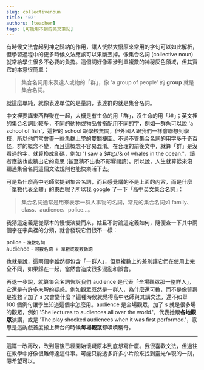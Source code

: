 ```yaml
---
slug: collectivenoun
title: '02'
authors: [teacher]
tags: [可能用不到的英文筆記]
---
```

<!-- truncate -->

有時候文法會起到神之歸納的作用，讓人恍然大悟原來常用的字句可以如此解析，但學習過程中的更多時候文法應該可以果斷丟掉。像集合名詞 (collective noun) 就常給學生很多不必要的負擔。這個詞好像牽涉到單複數的神秘灰色領域，但其實它的本意很簡單：

> 集合名詞用來表達人或物的「群」，像 'a group of people' 的 **group** 就是集合名詞。

就這麼單純，就像表達單位的是量詞，表達群的就是集合名詞。

中文裡要講東西群聚在一起，大概是有生命的用「群」，沒生命的用「堆」；英文裡的集合名詞比較多，不同的動物或物品會搭配用不同的字，例如一群魚可以說 'a school of fish'，這裡的 school 跟學校無關，但外國人跟我們一樣會聯想到學校，所以他們常會畫一些魚群上學的雙關梗圖。不過不管集合名詞的用字多千奇百怪，群的概念不變，而且這概念不容易混淆。在合理的前後文中，就算「群」是沒看過的字、就算換成亂碼，例如 "I saw a $#@//& of whales in the ocean."，讀者應該也能猜出它的意思 (甚至猜不出也不影響閱讀)。所以說，人生就算從來沒聽過集合名詞這個文法規則也能快樂活下去。

可是為什麼高中老師常提到集合名詞，而且感覺講的不是上面的內容，而是什麼「單數代表全體」的東西呢？所以我 google 了一下「高中英文集合名詞」：

> 集合名詞通常是用來表示一群人事物的名詞，常見的集合名詞如 family、class、audience、police...。

我猜這定義是從原本的慢慢演變而來，姑且不討論這定義如何，隨便查一下其中兩個字在字典裡的分類，就會發現它們很不一樣：

police - `複數名詞`<br/>
audience - `可數名詞 + 單數或複數動詞`<br/>

也就是說，這兩個字雖然都包含「一群人」，但單複數上的差別讓它們在使用上完全不同，如果歸在一起，當然會造成很多混亂和誤會。

再退一步說，就算集合名詞告訴我們 audience 是代表「全場觀眾那一整群人」，它還是有許多未解的疑惑。例如觀眾既然是一群人，為什麼還可數，而不是像警察是複數？加了 s 又會變什麼？這種時候就覺得高中老師與其講文法，還不如舉 100 個例句讓學生知道這個字怎麼用。audience 是全場觀眾，加了 s 就是很多場的觀眾，例如 'She lectures to audiences all over the world.'，代表她跟**各地觀眾**演講，或是 'The play shocked audiences when it was first performed.'，意思是這齣戲首度搬上舞台的時候**每場觀眾**都嘖嘖稱奇。

---

這篇一改再改，改到最後已經開始懷疑原本到底想寫什麼。我很喜歡文法，但過往在教學中好像很難傳達這件事。可能只能透多許多小片段來找到靈光乍現的一刻，嗯希望可以。